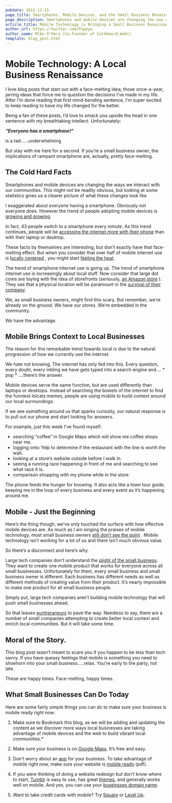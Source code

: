 ```yaml
---
pubdate: 2012-12-15
page_title: Smartphones, Mobile Devices, and the Small Business Renaissance in Local Communities
page_description: Smartphones and mobile devices are changing the way we interact within our community and local small businesses stand to gain.
article_title: Mobile Technology is Bringing a Small Business Renaissance to Local Communities
author_url: https://twitter.com/Pappyo
author_name: Mike O'Hara (Co-Founder of Corkboard.mobi)
template: blog_post.html
---
```

# Mobile Technology: A Local Business Renaissance

I love blog posts that start out with a face-melting idea; those once-a-year,
jarring ideas that force me to question the decisions I’ve made in my life.
After I’m done reading that first mind-bending sentence, I’m super excited to
keep reading to have my life changed for the better.

Being a fan of these posts, I’d love to smack you upside the head in one
sentence with my breathtaking intellect. Unfortunately:

***”Everyone has a smartphone!”***

is a tad......underwhelming

But stay with me here for a second. If you’re a small business owner, the
implications of rampant smartphone are, actually, pretty face-melting.

The Cold Hard Facts
-------------------
Smartphones and mobile devices are changing the ways we interact with our
communities. This might not be readily obvious, but looking at some statistics
gives us a clearer picture of what these changes look like

I exaggerated about *everyone* having a smartphone. Obviously not everyone
does. However the trend of people adopting mobile devices is
[growing and growing](http://www.digitalbuzzblog.com/2011-mobile-statistics-stats-facts-marketing-infographic).

In fact, 43 people switch to a smartphone every *minute*. As this trend
continues, people will be
[accessing the internet more with their phone](http://60secondmarketer.com/blog/2012/07/19/how-people-use-their-smartphones-infographic/)
than with their laptop or desktop. 

These facts by themselves are interesting, but don’t exactly have that
face-melting effect. But when you consider that over half of mobile internet
use is
[locally centered](http://www.screenwerk.com/2012/10/01/google-50-of-mobile-search-is-local/)
, you might start [feeling the heat](http://www.youtube.com/watch?v=rgYqIvnPvqQ).

The trend of smartphone internet use is going up. The trend of smartphone
internet use is increasingly about local stuff. Now consider that large dot
coms are toying with the idea of storefronts (seriously,
[an Amazon store](http://www.washingtonpost.com/business/economy/amazon-to-launch-first-brick-and-mortar-store-report-says/2012/02/06/gIQADB5OuQ_story.html)
). They see that a physical location will be paramount in the
[survival of their company](http://adage.com/article/guest-columnists/time-dot-coms-start-thinking-inside-box/233368/). 

We, as small business owners, might find this scary. But remember, we’re
already on the ground. We have our stores. We’re embedded in the community. 

We have the advantage.


Mobile Brings Context to Local Businesses
-----------------------------------------
The reason for this remarkable trend towards local is due to the natural
progression of how we currently use the internet.

We hate not knowing. The internet has only fed into this. Every question, every
doubt, every inkling we have gets typed into a search engine and.... * pop *
....there’s the answer.

Mobile devices serve the same function, but are used differently than laptops
or desktops. Instead of searching the bowels of the internet to find the
funniest lolcats memes, people are using mobile to build context around our
local surroundings. 

If we see something around us that sparks curiosity, our natural response is to
pull out our phone and start looking for answers. 

For example, just this week I’ve found myself:

- searching “coffee” in Google Maps which will show me coffee shops near me. 
- logging onto Yelp to determine if the restaurant with the line is worth the wait. 
- looking at a store’s website outside before I walk in. 
- seeing a running race happening in front of me and searching to see what race it is.
- comparison shopping with my phone while in the store.

The phone feeds the hunger for knowing. It also acts like a town tour guide,
keeping me in the loop of every business and every event as it’s happening
around me. 

Mobile - Just the Beginning
---------------------------
Here’s the thing though, we’ve only touched the surface with how effective
mobile devices are. As much as I am singing the praises of mobile technology,
most small business owners
[still don’t see the point](http://www.pcworld.com/article/2011176/mobile-technology-important-to-small-business-but-lacks-relevant-uses.html)
. Mobile technology isn’t working for a lot of us and there isn’t much obvious value.

So there’s a disconnect and here’s why.

Large tech companies don’t understand the
[plight of the small business](http://dangerousminds.net/comments/facebook_i_want_my_friends_back).
They want to create one mobile product that works for everyone across all small
businesses. Unfortunately for them, every small business and small business
owner is different. Each business has different needs as well as different
methods of creating value from their product.  It’s nearly impossible to make
one product for all small business people.

Simply put, large tech companies aren’t building mobile technology that will
push small businesses ahead. 

So that leaves
[euntrpraneurs](http://abovethecrowd.com/2012/06/25/social-mobile-local-local-will-be-the-biggest-of-the-three/)
to pave the way. Needless to say, there are a number of small companies
attempting to create better local context and enrich local communities. But it
will take some time.

Moral of the Story.
-------------------
This blog post wasn’t meant to scare you if you happen to be less than tech
savvy. If you have queasy feelings that mobile is something you need to
shoehorn into your small business.....relax. You’re early to the party, not
late.

These are happy times. Face-melting, happy times.

What Small Businesses Can Do Today
----------------------------------
Here are some fairly simple things you can do to make sure your business is mobile ready right now:

1. Make sure to Bookmark this blog, as we will be adding and updating the content as we discover more ways local businesses are taking advantage of mobile devices and the web to build vibrant local communities.*

2. Make sure your business is on [Google Maps](www.google.com/placesforbusiness). It’s free and easy.

3. Don’t worry about an [app](http://www.businessnewsdaily.com/1460-mobile-browsers-more-popular-than-apps.html) for your business. To take advantage of mobile right now, make sure your website is [mobile ready](http://www.thinkwithgoogle.com/insights/uploads/248352.pdf) (pdf).

4. If you were thinking of doing a website redesign but don’t know where to start, [Tumblr](http://www.tumblr.com/) is easy to use, has great [themes](http://www.tumblr.com/themes/), and generally works well on mobile. And yes, you can use your [buseinsses domain name](http://netforbeginners.about.com/od/d/f/domain_name.htm).

5. Want to take credit cards with mobile? Try [Square](https://squareup.com/) or [Level Up](https://www.thelevelup.com/).
